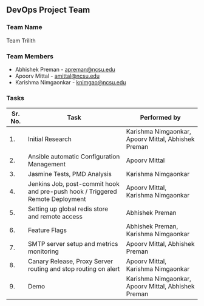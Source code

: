 ## DevOps Project Team

### Team Name ###
Team Trilith

### Team Members ###
* Abhishek Preman - apreman@ncsu.edu
* Apoorv Mittal - amittal@ncsu.edu
* Karishma Nimgaonkar - knimgao@ncsu.edu

### Tasks ###
| Sr. No. | Task | Performed by |
|---------|------|--------------|
| 1. | Initial Research | Karishma Nimgaonkar, Apoorv Mittal, Abhishek Preman|
| 2. | Ansible automatic Configuration Management | Apoorv Mittal |
| 3. | Jasmine Tests, PMD Analysis | Karishma Nimgaonkar |
| 4. | Jenkins Job, post-commit hook and pre-push hook / Triggered Remote Deployment | Apoorv Mittal, Karishma Nimgaonkar |
| 5. | Setting up global redis store and remote access | Abhishek Preman | 
| 6. | Feature Flags | Abhishek Preman, Karishma Nimgaonkar |
| 7. | SMTP server setup and metrics monitoring | Apoorv Mittal, Abhishek Preman |
| 8. | Canary Release, Proxy Server routing and stop routing on alert | Apoorv Mittal, Karishma Nimgaonkar|
| 9. | Demo | Karishma Nimgaonkar, Apoorv Mittal, Abhishek Preman|
